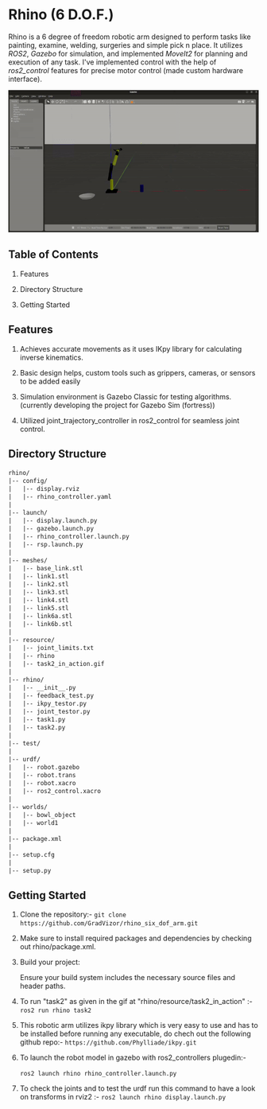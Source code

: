 # Rhino (6 D.O.F.)
Rhino is a 6 degree of freedom robotic arm designed to perform tasks like painting, examine, welding, surgeries and simple pick n place. It utilizes *ROS2*, *Gazebo* for simulation, and implemented *MoveIt2* for planning and execution of any task. I've implemented control with the help of *ros2_control* features for precise motor control (made custom hardware interface).

![Rhino in Action](rhino/resource/task2_in_action.gif)


## Table of Contents
1) Features

2) Directory Structure

3) Getting Started 

## Features
1) Achieves accurate movements as it uses IKpy library for calculating inverse kinematics.

2) Basic design helps, custom tools such as grippers, cameras, or sensors to be added easily

3) Simulation environment is Gazebo Classic for testing algorithms. (currently developing the project for Gazebo Sim (fortress))

4) Utilized joint_trajectory_controller in ros2_control for seamless joint control.


## Directory Structure

```
rhino/
|-- config/
|   |-- display.rviz
|   |-- rhino_controller.yaml
|
|-- launch/
|   |-- display.launch.py
|   |-- gazebo.launch.py
|   |-- rhino_controller.launch.py
|   |-- rsp.launch.py
|
|-- meshes/ 
|   |-- base_link.stl
|   |-- link1.stl
|   |-- link2.stl
|   |-- link3.stl
|   |-- link4.stl
|   |-- link5.stl
|   |-- link6a.stl
|   |-- link6b.stl
|
|-- resource/
|   |-- joint_limits.txt
|   |-- rhino
|   |-- task2_in_action.gif
|
|-- rhino/
|   |-- __init__.py
|   |-- feedback_test.py
|   |-- ikpy_testor.py
|   |-- joint_testor.py
|   |-- task1.py
|   |-- task2.py
|
|-- test/
|
|-- urdf/
|   |-- robot.gazebo
|   |-- robot.trans
|   |-- robot.xacro
|   |-- ros2_control.xacro
|
|-- worlds/
|   |-- bowl_object
|   |-- world1
|
|-- package.xml
|
|-- setup.cfg
|
|-- setup.py
```


## Getting Started
1) Clone the repository:- `git clone https://github.com/GradVizor/rhino_six_dof_arm.git` 
   
2) Make sure to install required packages and dependencies by checking out rhino/package.xml.

3) Build your project:
   
   Ensure your build system includes the necessary source files and header paths. 

4) To run "task2" as given in the gif at "rhino/resource/task2_in_action" :- `ros2 run rhino task2` 

5) This robotic arm utilizes ikpy library which is very easy to use and has to be installed before running any executable, do chech out the following github repo:- `https://github.com/Phylliade/ikpy.git`

6) To launch the robot model in gazebo with ros2_controllers plugedin:-

   `ros2 launch rhino rhino_controller.launch.py`

8) To check the joints and to test the urdf run this command to have a look on transforms in rviz2 :- `ros2 launch rhino display.launch.py`

   
